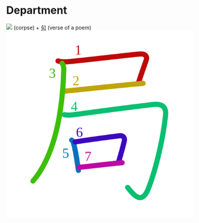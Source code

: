 # Department
[![](http://www.kanjidamage.com/assets/radsmall/corpse-e9d04cdb58636c681392fc1587c004a63c6d04a1eb3a5c3bf94b9ab1e4117a0f.jpg)](http://www.kanjidamage.com/kanji/497-corpse) (corpse) + [句](句.md) (verse of a poem)
![5c40](../kanji-colorize/5c40.svg)
